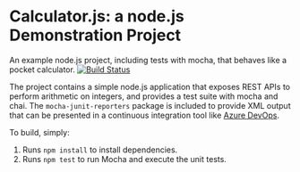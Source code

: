 Calculator.js: a node.js Demonstration Project
==============================================
An example node.js project, including tests with mocha, that behaves like
a pocket calculator.
[![Build Status](https://johanasuescun.visualstudio.com/calculadora/_apis/build/status/johanacarolina.calculator?branchName=master)](https://johanasuescun.visualstudio.com/calculadora/_build/latest?definitionId=3&branchName=master)

The project contains a simple node.js application that exposes REST APIs
to perform arithmetic on integers, and provides a test suite with mocha
and chai.  The `mocha-junit-reporters` package is included to provide XML
output that can be presented in a continuous integration tool like
[Azure DevOps](https://azure.com/devops).

To build, simply:

1. Runs `npm install` to install dependencies.
2. Runs `npm test` to run Mocha and execute the unit tests.

